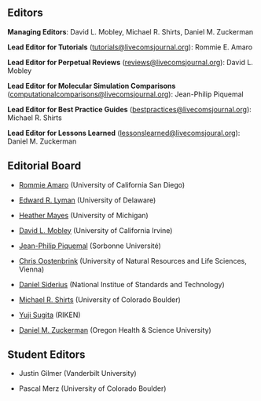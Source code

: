 ## Editors

**Managing Editors**: David L. Mobley, Michael R. Shirts, Daniel M. Zuckerman

**Lead Editor for Tutorials** ([tutorials@livecomsjournal.org](mailto:tutorials@livecomsjournal.org)): Rommie E. Amaro

**Lead Editor for Perpetual Reviews** ([reviews@livecomsjournal.org](mailto:reviews@livecomsjournal.org)): David L. Mobley

**Lead Editor for Molecular Simulation Comparisons** ([computationalcomparisons@livecomsjournal.org](mailto:computationalcomparisons@livecomsjournal.org)): Jean-Philip Piquemal

**Lead Editor for Best Practice Guides** ([bestpractices@livecomsjournal.org](mailto:bestpractices@livecomsjournal.org)): Michael R. Shirts

**Lead Editor for Lessons Learned** ([lessonslearned@livecomsjoural.org](lessonslearned@livecomsjoural.org)): Daniel M. Zuckerman




## Editorial Board

- [Rommie Amaro](https://amarolab.ucsd.edu/) (University of California San Diego)

- [Edward R. Lyman](http://lymangroup.physics.udel.edu/) (University of Delaware)

- [Heather Mayes](http://cheresearch.engin.umich.edu/mayes/team/) (University of Michigan)

- [David L. Mobley](https://mobleylab.org/) (University of California Irvine)

- [Jean-Philip Piquemal](http://www.lct.jussieu.fr/pagesperso/jpp/) (Sorbonne Université)

- [Chris Oostenbrink](http://www.map.boku.ac.at/en/mms/) (University of Natural Resources and Life Sciences, Vienna)

- [Daniel Siderius](https://www.nist.gov/people/daniel-siderius) (National Institue of Standards and Technology)

- [Michael R. Shirts](https://www.colorado.edu/lab/shirtsgroup/) (University of Colorado Boulder)

- [Yuji Sugita](http://www.riken.jp/en/research/labs/chief/theor_mol_sci/) (RIKEN)

- [Daniel M. Zuckerman](http://www.ohsuwelcome.com/xd/education/schools/school-of-medicine/departments/basic-science-departments/biomedical-engineering/bme-labs/zuckerman-lab/index.cfm) (Oregon Health & Science University)

## Student Editors

- Justin Gilmer (Vanderbilt University)

- Pascal Merz (University of Colorado Boulder)
